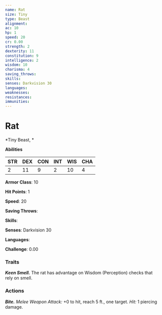 ```yaml
---
name: Rat
size: Tiny
type: Beast
alignment: 
ac: 10
hp: 1
speed: 20
cr: 0.00
strength: 2
dexterity: 11
constitution: 9
intelligence: 2
wisdom: 10
charisma: 4
saving_throws: 
skills: 
senses: Darkvision 30
languages: 
weaknesses:
resistances:
immunities:
---
```


# Rat

*Tiny Beast, *

**Abilities**

| STR | DEX | CON | INT | WIS | CHA |
| --- | --- | --- | --- | --- | --- |
| 2 | 11 | 9 | 2 | 10 | 4 |

**Armor Class**: 10

**Hit Points**: 1

**Speed**: 20

**Saving Throws**: 

**Skills**: 

**Senses**: Darkvision 30

**Languages**: 

**Challenge**: 0.00


### Traits
***Keen Smell.*** The rat has advantage on Wisdom (Perception) checks that rely on smell.

### Actions
***Bite.*** *Melee Weapon Attack:* +0 to hit, reach 5 ft., one target. *Hit:* 1 piercing damage.
